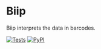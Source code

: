 # Biip

Biip interprets the data in barcodes.

[![Tests](https://github.com/jodal/biip/workflows/Tests/badge.svg)](https://github.com/jodal/biip/actions?workflow=Tests)
[![PyPI](https://img.shields.io/pypi/v/biip.svg)](https://pypi.org/project/biip/)
